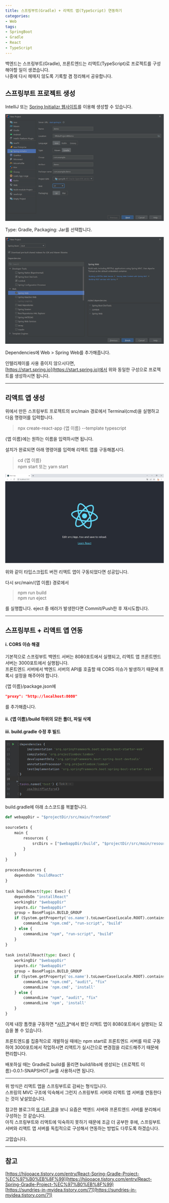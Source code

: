 ```yaml
---
title: 스프링부트(Gradle) + 리액트 앱(TypeScript) 연동하기
categories:
- Web
tags:
- SpringBoot
- Gradle
- React
- TypeScript
---
```


백엔드는 스프링부트(Gradle), 프론트엔드는 리액트(TypeScript)로 프로젝트를 구성해야할 일이 생겼습니다.  
나중에 다시 헤매지 않도록 기록할 겸 정리해서 공유합니다.

## 스프링부트 프로젝트 생성

IntelliJ 또는 [Spring Initializr 웹사이트](https://start.spring.io)를 이용해 생성할 수 있습니다.

![caption](/assets/images/blog/img/2022-03-14-New-Project-Spring-Initializr.jpg "사진 1. File > New > Project...")

Type: Gradle, Packaging: Jar를 선택합니다.

![](/assets/images/blog/img/2022-03-14-New-Project-Dependencies.jpg "사진 2. version 2.6.4")

Dependencies에 Web > Spring Web를 추가해줍니다.

인텔리제이를 사용 중이지 않으시다면,  
[https://start.spring.io](https://start.spring.io)에서 위와 동일한 구성으로 프로젝트를 생성하시면 됩니다.

---

## 리액트 앱 생성

위에서 만든 스프링부트 프로젝트의 src/main 경로에서 Terminal(cmd)을 실행하고 다음 명령어를 입력합니다.

> npx create-react-app {앱 이름} &#45;&#45;template typescript

{앱 이름}에는 원하는 이름을 입력하시면 됩니다.

설치가 완료되면 아래 명령어를 입력해 리액트 앱를 구동해봅시다.

> cd {앱 이름}  
> npm start 또는 yarn start

![](/assets/images/blog/img/2022-03-14-React-App-Default.jpg "사진 3. 리액트 앱 초기 구동 화면")

위와 같이 타입스크립트 버전 리액트 앱이 구동되었다면 성공입니다.

다시 src/main/{앱 이름} 경로에서

> npm run build  
> npm run eject

를 실행합니다. eject 중 에러가 발생한다면 Commit/Push한 후 재시도합니다.

---

## 스프링부트 + 리액트 앱 연동

#### i. CORS 이슈 해결
기본적으로 스프링부트 백엔드 서버는 8080포트에서 실행되고, 리액트 앱 프론트엔드 서버는 3000포트에서 실행됩니다.  
프론트엔드 서버에서 백엔드 서버의 API를 호출할 때 CORS 이슈가 발생하기 때문에 프록시 설정을 해주어야 합니다.

{앱 이름}/package.json에

```json
"proxy": "http://localhost:8080"
```

를 추가해줍니다.

#### ii. {앱 이름}/build 하위의 모든 폴더, 파일 삭제

#### iii. build.gradle 수정 후 빌드

![](/assets/images/blog/img/2022-03-14-Setting-build-gradle.jpg "사진 4. 스프링부트 build에 리액트 앱 추가")

build.gradle에 아래 소스코드를 복붙합니다.

```python
def webappDir = "$projectDir/src/main/frontend"

sourceSets {
    main {
        resources {
            srcDirs = ["$webappDir/build", "$projectDir/src/main/resources"]
        }
    }
}

processResources {
    dependsOn "buildReact"
}

task buildReact(type: Exec) {
    dependsOn "installReact"
    workingDir "$webappDir"
    inputs.dir "$webappDir"
    group = BasePlugin.BUILD_GROUP
    if (System.getProperty('os.name').toLowerCase(Locale.ROOT).contains('windows')) {
        commandLine "npm.cmd", "run-script", "build"
    } else {
        commandLine "npm", "run-script", "build"
    }
}

task installReact(type: Exec) {
    workingDir "$webappDir"
    inputs.dir "$webappDir"
    group = BasePlugin.BUILD_GROUP
    if (System.getProperty('os.name').toLowerCase(Locale.ROOT).contains('windows')) {
        commandLine "npm.cmd", "audit", "fix"
        commandLine 'npm.cmd', 'install'
    } else {
        commandLine "npm", "audit", "fix"
        commandLine 'npm', 'install'
    }
}
```

이제 내장 톰캣을 구동하면 *[사진 3](#리액트-앱-생성)*에서 봤던 리액트 앱이 8080포트에서 실행되는 모습을 볼 수 있습니다.

프론트엔드를 집중적으로 개발하실 때에는 npm start로 프론트엔드 서버를 따로 구동하여 3000포트에서 작업하시면 리액트가 실시간으로 변경점을 리로드해주기 때문에 편리합니다.

배포하실 때는 Gradle로 build를 올리면 build/libs에 생성되는 {프로젝트 이름}-0.0.1-SNAPSHOT.jar를 사용하시면 됩니다.

---

위 방식은 리액트 앱을 스프링부트로 감싸는 형식입니다.  
스프링의 MVC 구조에 익숙해서 그런지 스프링부트 서버와 리액트 앱 서버를 연동한다는 것이 낯설었습니다.

참고한 블로그의 [또 다른 글](https://sundries-in-myidea.tistory.com/112)을 보니 요즘은 백엔드 서버와 프론트엔드 서버를 분리해서 구성하는 것 같습니다.  
아직 스프링부트와 리액트에 익숙하지 못하기 때문에 조금 더 공부한 후에, 스프링부트 서버와 리액트 앱 서버를 독립적으로 구성해서 연동하는 방법도 다루도록 하겠습니다.

고맙습니다.

---

## 참고

[https://hjjooace.tistory.com/entry/React-Spring-Gradle-Project-%EC%97%B0%EB%8F%99](https://hjjooace.tistory.com/entry/React-Spring-Gradle-Project-%EC%97%B0%EB%8F%99)  
[https://sundries-in-myidea.tistory.com/71](https://sundries-in-myidea.tistory.com/71)  


